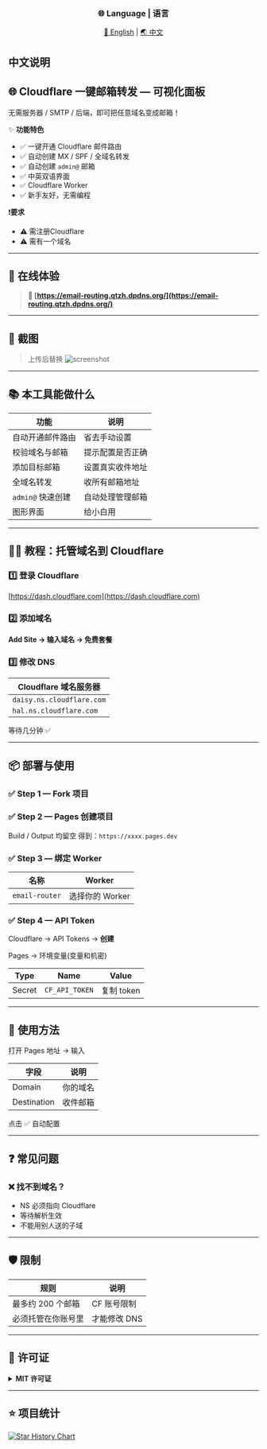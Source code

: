 <div align="center">

### 🌐 Language | 语言

[🌟 English](README.md) | [🌏 中文](README_CN.md) 

</div>

## 中文说明

## 🌐 Cloudflare 一键邮箱转发 — 可视化面板

无需服务器 / SMTP / 后端，即可把任意域名变成邮箱！

✨ **功能特色**

* ✅ 一键开通 Cloudflare 邮件路由
* ✅ 自动创建 MX / SPF / 全域名转发
* ✅ 自动创建 `admin@` 邮箱
* ✅ 中英双语界面
* ✅ Cloudflare Worker
* ✅ 新手友好，无需编程

❗**要求**
* ⚠️ 需注册Cloudflare
* ⚠️ 需有一个域名
---

## 🚀 在线体验

> **🔗 [https://email-routing.qtzh.dpdns.org/](https://email-routing.qtzh.dpdns.org/)**

---

## 📸 截图

> 上传后替换
> ![screenshot](assets/demo.png)

---

## 📚 本工具能做什么

| 功能            | 说明       |
| ------------- | -------- |
| 自动开通邮件路由      | 省去手动设置   |
| 校验域名与邮箱       | 提示配置是否正确 |
| 添加目标邮箱        | 设置真实收件地址 |
| 全域名转发         | 收所有邮箱地址  |
| `admin@` 快速创建 | 自动处理管理邮箱 |
| 图形界面          | 给小白用     |

---

## 🧑‍🏫 教程：托管域名到 Cloudflare

### 1️⃣ 登录 Cloudflare

[https://dash.cloudflare.com](https://dash.cloudflare.com)

### 2️⃣ 添加域名

**Add Site → 输入域名 → 免费套餐**

### 3️⃣ 修改 DNS

| Cloudflare 域名服务器          |
| ------------------------- |
| `daisy.ns.cloudflare.com` |
| `hal.ns.cloudflare.com`   |

等待几分钟 ✅

---

## 📦 部署与使用

### ✅ Step 1 — Fork 项目

### ✅ Step 2 — Pages 创建项目

Build / Output 均留空
得到：`https://xxxx.pages.dev`

### ✅ Step 3 — 绑定 Worker

| 名称             | Worker      |
| -------------- | ----------- |
| `email-router` | 选择你的 Worker |

### ✅ Step 4 — API Token

Cloudflare → API Tokens → **创建**

Pages → 环境变量(变量和机密)

| Type           | Name           | Value    |
| -------------- | -------------- | -------- |
| Secret         | `CF_API_TOKEN` | 复制 token |

---

## 🎯 使用方法

打开 Pages 地址 → 输入

| 字段          | 说明   |
| ----------- | ---- |
| Domain      | 你的域名 |
| Destination | 收件邮箱 |

点击 ✅ 自动配置

---

## ❓ 常见问题

### ❌ 找不到域名？

* NS 必须指向 Cloudflare
* 等待解析生效
* 不能用别人送的子域

---

## 🛡️ 限制

| 规则          | 说明       |
| ----------- | -------- |
| 最多约 200 个邮箱 | CF 账号限制  |
| 必须托管在你账号里   | 才能修改 DNS |

---

## 📄 许可证

<details>
<summary><b>MIT 许可证</b></summary>

Copyright (c) 2025

Permission is hereby granted, free of charge, to any person obtaining a copy
of this software and associated documentation files (the "Software"), to deal
in the Software without restriction, including without limitation the rights
to use, copy, modify, merge, publish, distribute, sublicense, and/or sell
copies of the Software, and to permit persons to whom the Software is
furnished to do so, subject to the following conditions:

The above copyright notice and this permission notice shall be included in all
copies or substantial portions of the Software.

THE SOFTWARE IS PROVIDED "AS IS", WITHOUT WARRANTY OF ANY KIND, EXPRESS OR
IMPLIED, INCLUDING BUT NOT LIMITED TO THE WARRANTIES OF MERCHANTABILITY,
FITNESS FOR A PARTICULAR PURPOSE AND NONINFRINGEMENT. IN NO EVENT SHALL THE
AUTHORS OR COPYRIGHT HOLDERS BE LIABLE FOR ANY CLAIM, DAMAGES OR OTHER
LIABILITY, WHETHER IN AN ACTION OF CONTRACT, TORT OR OTHERWISE, ARISING FROM,
OUT OF OR IN CONNECTION WITH THE SOFTWARE OR THE USE OR OTHER DEALINGS IN THE
SOFTWARE.

</details>

---

## ⭐ 项目统计

[![Star History Chart](https://api.star-history.com/svg?repos=XShen-Jason/cloudflare-email-routing.git&type=date&legend=top-left)](https://www.star-history.com/#XShen-Jason/cloudflare-email-routing.git&type=date&legend=top-left)
